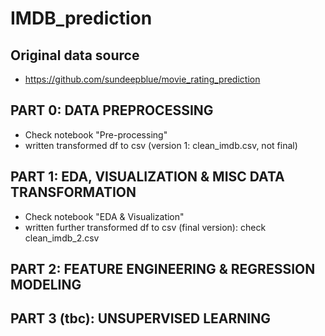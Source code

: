 # IMDB_prediction

## Original data source
* https://github.com/sundeepblue/movie_rating_prediction

## PART 0: DATA PREPROCESSING

* Check notebook "Pre-processing"
* written transformed df to csv (version 1: clean_imdb.csv, not final)

## PART 1: EDA, VISUALIZATION & MISC DATA TRANSFORMATION

* Check notebook "EDA & Visualization"
* written further transformed df to csv (final version): check clean_imdb_2.csv

## PART 2: FEATURE ENGINEERING & REGRESSION MODELING

## PART 3 (tbc): UNSUPERVISED LEARNING
